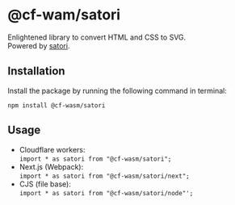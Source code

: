 # @cf-wam/satori

Enlightened library to convert HTML and CSS to SVG.  
Powered by [satori](https://www.npmjs.com/package/satori).

## Installation

Install the package by running the following command in terminal:

```shell
npm install @cf-wasm/satori
```

## Usage

- Cloudflare workers:  
  `import * as satori from "@cf-wasm/satori";`
- Next.js (Webpack):  
  `import * as satori from "@cf-wasm/satori/next";`
- CJS (file base):  
  `import * as satori from "@cf-wasm/satori/node"';`
